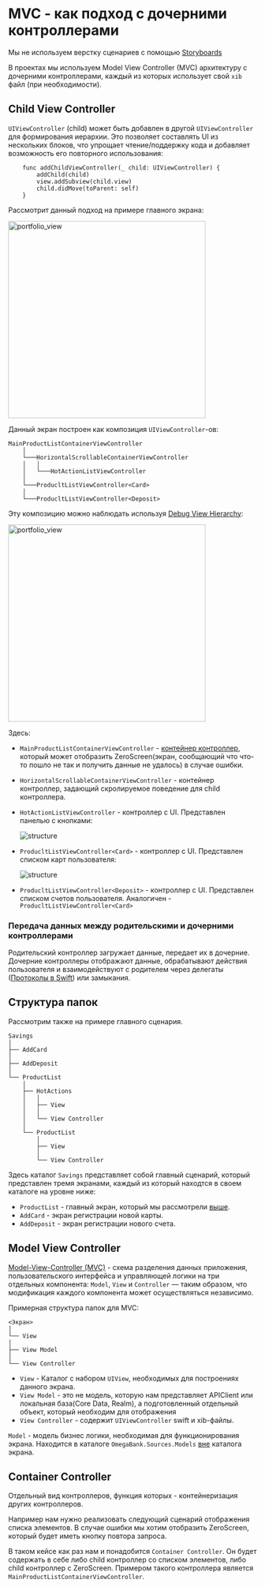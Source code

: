 # MVC - как подход с дочерними контроллерами

Мы не используем верстку сценариев с помощью [Storyboards](https://developer.apple.com/library/archive/documentation/ToolsLanguages/Conceptual/Xcode_Overview/DesigningwithStoryboards.html)

В проектах мы используем Model View Controller (MVC) архитектуру с дочерними контроллерами, каждый из которых использует свой `xib` файл (при необходимости).


## Child View Controller

`UIViewController` (child) может быть добавлен в другой `UIViewController` для формирования иерархии. Это позволяет составлять UI из нескольких блоков, что упрощает чтение/поддержку кода и добавляет возможность его повторного использования:

```
    func addChildViewController(_ child: UIViewController) {
        addChild(child)
        view.addSubview(child.view)
        child.didMove(toParent: self)
    }
```

Рассмотрит данный подход на примере главного экрана:

<img width="400" alt="portfolio_view" src="Resources/main.png">

Данный экран построен как композиция `UIViewController`-ов:

```
MainProductListContainerViewController
    │
    └───HorizontalScrollableContainerViewController
    │   │
    │   └───HotActionListViewController
    │
    └───ProducltListViewController<Card>
    │
    └───ProducltListViewController<Deposit>
```        

Эту композицию можно наблюдать используя [Debug View Hierarchy](https://developer.apple.com/library/archive/documentation/DeveloperTools/Conceptual/debugging_with_xcode/chapters/special_debugging_workflows.html#//apple_ref/doc/uid/TP40015022-CH9-SW2):

<img width="400" alt="portfolio_view" src="Resources/debug_view_hierarchy.png">

Здесь:
* `MainProductListContainerViewController` - [контейнер контроллер](#container-controller), который может отобразить ZeroScreen(экран, сообщающий что что-то пошло не так и получить данные не удалось) в случае ошибки.
* `HorizontalScrollableContainerViewController` - контейнер контроллер, задающий скролируемое поведение для child контроллера.
* `HotActionListViewController` - контроллер с UI. Представлен панелью с кнопками:

    ![structure](Resources/hot-actions.png)
* `ProducltListViewController<Card>` - контроллер с UI. Представлен списком карт пользователя:

    ![structure](Resources/cards.png)
* `ProducltListViewController<Deposit>` - контроллер с UI. Представлен списком счетов пользователя. Аналогичен - `ProducltListViewController<Card>`

### Передача данных между родительскими и дочерними контроллерами

Родительский контроллер загружает данные, передает их в дочерние. Дочерние контроллеры отображают данные, обрабатывают действия пользователя и взаимодействуют с родителем через делегаты ([Протоколы в Swift](https://docs.swift.org/swift-book/LanguageGuide/Protocols.html)) или замыкания.

## Структура папок

Рассмотрим также на примере главного сценария.

```
Savings
│
├── AddCard
│
├── AddDeposit
│
└── ProductList
    │
    ├── HotActions
    │   │
    │   ├── View
    │   │
    │   └── View Controller
    │
    └── ProductList
        │
        ├── View
        │
        └── View Controller
```

Здесь каталог `Savings` представляет собой главный сценарий, который представлен тремя экранами, каждый из который находтся в своем каталоге на уровне ниже:
* `ProductList` - главный экран, который мы рассмотрели [выше](#child-view-controller).
* `AddCard` - экран регистрации новой карты.
* `AddDeposit` - экран регистрации нового счета.

## Model View Controller

[Model-View-Controller (MVC)](https://developer.apple.com/library/archive/documentation/General/Conceptual/DevPedia-CocoaCore/MVC.html) - схема разделения данных приложения, пользовательского интерфейса и управляющей логики на три отдельных компонента: `Model`, `View` и `Controller` — таким образом, что модификация каждого компонента может осуществляться независимо.

Примерная структура папок для MVC:
```
<Экран>
│
└── View
│
├── View Model
│
└── View Controller
```

* `View` - Каталог с набором `UIView`, необходимых для построениях данного экрана.
* `View Model` - это не модель, которую нам представляет APIClient или локальная база(Core Data, Realm), а подготовленный отдельный объект, который необходим для отображения
* `View Controller` - содержит `UIViewController` swift и xib-файлы.

`Model` - модель бизнес логики, необходимая для функционирования экрана. Находится в каталоге `OmegaBank.Sources.Models` [вне](./structure.md#структура_на_примере_omegabank) каталога экрана.

## Container Controller

Отдельный вид контроллеров, функция которых - контейнеризация других контроллеров.

Например нам нужно реализовать следующий сценарий отображения списка элементов. В случае ошибки мы хотим отобразить ZeroScreen, который будет иметь кнопку повтора запроса.

В таком кейсе как раз нам и понадобится `Container Controller`.
Он будет содержать в себе либо child контроллер со списком элементов, либо child контроллер с ZeroScreen. Примером такого контроллера является `MainProductListContainerViewController`.